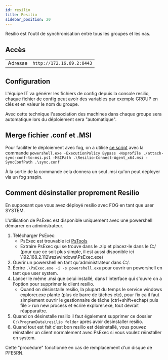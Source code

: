 ```yaml
---
id: resilio
title: Resilio
sidebar_position: 20
---
```


Resilio est l'outil de synchronisation entre tous les groupes et les nas.

## Accès

|         |                           |
| ------- | ------------------------- |
| Adresse | `http://172.16.69.2:8443` |

## Configuration

L'équipe IT va générer les fichiers de config depuis la console resilio, chaque fichier de config peut avoir des variables par exemple GROUP en clés et en valeur le nom du groupe.

Avec cette technique l'association des machines dans chaque groupe sera automatique lors du déploiement sera "automatique".

## Merge fichier .conf et .MSI

Pour faciliter le déploiement avec fog, on a utilisé [ce script](https://github.com/ArtFXDev/silex_fog_snapin/blob/main/resilio/attach-sync-conf-to-msi.ps1) avec la commande `powershell.exe -ExecutionPolicy Bypass -Noprofile ./attach-sync-conf-to-msi.ps1 -MSIPath .\Resilio-Connect-Agent_x64.msi -SyncConfPath .\sync.conf`

À la sortie de la commande cela donnera un seul .msi qu'on peut déployer via un fog snapin.

## Comment désinstaller proprement Resilio

En supposant que vous avez déployé resilio avec FOG en tant que user SYSTEM.

L'utilisation de PsExec est disponible uniquement avec une powershell démarrer en administrateur.

1. Télécharger PsExec:
   - PsExec est trouvable ici [PsTools](https://docs.microsoft.com/en-us/sysinternals/downloads/psexec)
   - Extraire PsExec qui se trouve dans le .zip et placez-le dans le C:/ (pour que ce soit plus simple, il est aussi disponible ici \\192.168.2.112\rez\windows\PsExec.exe)
2. Ouvrir un powershell en tant qu'administrateur dans C:/.
3. Écrire `.\PsExec.exe -i -s powershell.exe` pour ouvrir un powershell en tant que user system.
4. Lancer le même .msi que celui installé, dans l'interface qui s'ouvre on a l'option pour supprimer le client resilio.
   - Quand on désinstalle resilio, la plupart du temps le service windows explorer.exe plante (plus de barre de tâches etc), pour fix ça il faut simplement ouvrir le gestionnaire de tâche (ctrl+shift+echap) puis file > run new process et écrire explorer.exe, tout devrait réapparaitre.
5. Quand on désinstalle resilio il faut également supprimer ce dossier `C:\ProgramData\resilio folder` aprés avoir desinstaller resilio.
6. Quand tout est fait c'est bon resilio est désinstallé, vous pouvez réinstaller un client normalement avec PsExec si vous voulez réinstaller en system.

Cette "procédure" fonctionne en cas de remplacement d'un disque de PFE5RN.
